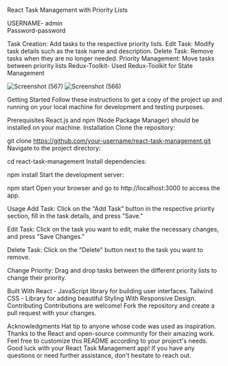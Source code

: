 React Task Management with Priority Lists

USERNAME- admin    
Password-password 


Task Creation: Add tasks to the respective priority lists.
Edit Task: Modify task details such as the task name and description.
Delete Task: Remove tasks when they are no longer needed.
Priority Management: Move tasks between priority lists
Redux-Toolkit- Used Redux-Toolkit for State Management

![Screenshot (567)](https://github.com/user-attachments/assets/ae88c418-b055-434c-8378-071a1104cd8e)
![Screenshot (566)](https://github.com/user-attachments/assets/02151e66-1c44-4b8f-8f2d-da1b5cfa1ca1)


Getting Started
Follow these instructions to get a copy of the project up and running on your local machine for development and testing purposes.

Prerequisites
React.js and npm (Node Package Manager) should be installed on your machine.
Installation
Clone the repository:

git clone https://github.com/your-username/react-task-management.git
Navigate to the project directory:

cd react-task-management
Install dependencies:

npm install
Start the development server:

npm start
Open your browser and go to http://localhost:3000 to access the app.

Usage
Add Task: Click on the "Add Task" button in the respective priority section, fill in the task details, and press "Save."

Edit Task: Click on the task you want to edit, make the necessary changes, and press "Save Changes."

Delete Task: Click on the "Delete" button next to the task you want to remove.

Change Priority: Drag and drop tasks between the different priority lists to change their priority.

Built With
React - JavaScript library for building user interfaces.
Tailwind CSS - Library for adding beautiful Styling With Responsive Design.
Contributing
Contributions are welcome! Fork the repository and create a pull request with your changes.

Acknowledgments
Hat tip to anyone whose code was used as inspiration.
Thanks to the React and open-source community for their amazing work.
Feel free to customize this README according to your project's needs. Good luck with your React Task Management app! If you have any questions or need further assistance, don't hesitate to reach out.
